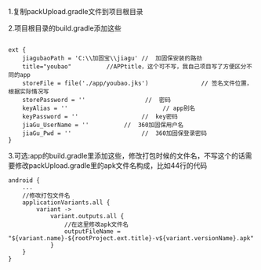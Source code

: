 1.复制packUpload.gradle文件到项目根目录

2.项目根目录的build.gradle添加这些
```

ext {
    jiagubaoPath = 'C:\\加固宝\\jiagu' //  加固保安装的路劲
    title="youbao"          //APPtitle，这个可不写，我自己项目写了方便区分不同的app
    storeFile = file('./app/youbao.jks')               // 签名文件位置，根据实际情况写
    storePassword = ''                 //  密码
    keyAlias = ''                           // app别名
    keyPassword = ''                  //  key密码
    jiaGu_UserName = ''          //  360加固保用户名
    jiaGu_Pwd = ''                    //  360加固保登录密码
}
```


3.可选:app的build.gradle里添加这些，修改打包时候的文件名，不写这个的话需要修改packUpload.gradle里的apk文件名构成，比如44行的代码
```
android {
    ...
    //修改打包文件名
    applicationVariants.all {
        variant ->
            variant.outputs.all {
                //在这里修改apk文件名
                outputFileName = "${variant.name}-${rootProject.ext.title}-v${variant.versionName}.apk"
            }
    }
}
```
